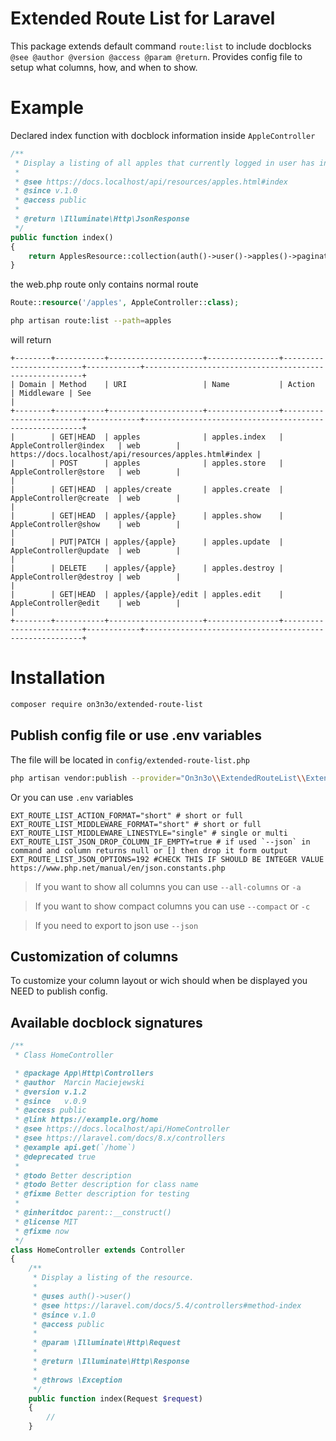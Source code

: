 # Extended Route List for Laravel

This package extends default command `route:list` to include docblocks `@see @author @version @access @param @return`. Provides config file to setup what columns, how, and when to show.

# Example

Declared index function with docblock information inside `AppleController`
```php
/**
 * Display a listing of all apples that currently logged in user has in his basket.
 *
 * @see https://docs.localhost/api/resources/apples.html#index
 * @since v.1.0
 * @access public
 * 
 * @return \Illuminate\Http\JsonResponse
 */
public function index()
{
    return ApplesResource::collection(auth()->user()->apples()->paginate());
}
```

the web.php route only contains normal route

```php
Route::resource('/apples', AppleController::class);
```

```bash
php artisan route:list --path=apples
```

will return

```
+--------+-----------+---------------------+----------------+-------------------------+------------+--------------------------------------------------------+
| Domain | Method    | URI                 | Name           | Action                  | Middleware | See                                                    |
+--------+-----------+---------------------+----------------+-------------------------+------------+--------------------------------------------------------+
|        | GET|HEAD  | apples              | apples.index   | AppleController@index   | web        | https://docs.localhost/api/resources/apples.html#index |
|        | POST      | apples              | apples.store   | AppleController@store   | web        |                                                        |
|        | GET|HEAD  | apples/create       | apples.create  | AppleController@create  | web        |                                                        |
|        | GET|HEAD  | apples/{apple}      | apples.show    | AppleController@show    | web        |                                                        |
|        | PUT|PATCH | apples/{apple}      | apples.update  | AppleController@update  | web        |                                                        |
|        | DELETE    | apples/{apple}      | apples.destroy | AppleController@destroy | web        |                                                        |
|        | GET|HEAD  | apples/{apple}/edit | apples.edit    | AppleController@edit    | web        |                                                        |
+--------+-----------+---------------------+----------------+-------------------------+------------+--------------------------------------------------------+
```

# Installation

```bash
composer require on3n3o/extended-route-list
```

## Publish config file or use .env variables

The file will be located in `config/extended-route-list.php`

```bash
php artisan vendor:publish --provider="On3n3o\\ExtendedRouteList\\ExtendedRouteListServiceProvider"
```

Or you can use `.env` variables

```
EXT_ROUTE_LIST_ACTION_FORMAT="short" # short or full
EXT_ROUTE_LIST_MIDDLEWARE_FORMAT="short" # short or full
EXT_ROUTE_LIST_MIDDLEWARE_LINESTYLE="single" # single or multi
EXT_ROUTE_LIST_JSON_DROP_COLUMN_IF_EMPTY=true # if used `--json` in command and column returns null or [] then drop it form output
EXT_ROUTE_LIST_JSON_OPTIONS=192 #CHECK THIS IF SHOULD BE INTEGER VALUE https://www.php.net/manual/en/json.constants.php
```

> If you want to show all columns you can use `--all-columns` or `-a`

> If you want to show compact columns you can use `--compact` or `-c`

> If you need to export to json use `--json`

## Customization of columns

To customize your column layout or wich should when be displayed you NEED to publish config.

## Available docblock signatures

```php
/**
 * Class HomeController

 * @package App\Http\Controllers
 * @author  Marcin Maciejewski
 * @version v.1.2
 * @since   v.0.9
 * @access public
 * @link https://example.org/home
 * @see https://docs.localhost/api/HomeController
 * @see https://laravel.com/docs/8.x/controllers
 * @example api.get(`/home`)
 * @deprecated true
 * 
 * @todo Better description
 * @todo Better description for class name
 * @fixme Better description for testing
 * 
 * @inheritdoc parent::__construct()
 * @license MIT
 * @fixme now
 */
class HomeController extends Controller
{
    /**
     * Display a listing of the resource.
     *
     * @uses auth()->user()
     * @see https://laravel.com/docs/5.4/controllers#method-index
     * @since v.1.0
     * @access public
     * 
     * @param \Illuminate\Http\Request
     * 
     * @return \Illuminate\Http\Response
     * 
     * @throws \Exception
     */
    public function index(Request $request)
    {
        //
    }
```
